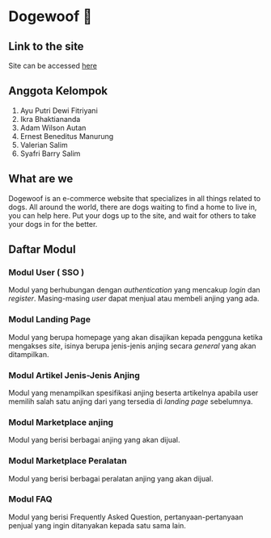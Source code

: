 # Dogewoof :dog:

## Link to the site

Site can be accessed [here](https://dogewoof.herokuapp.com/)

## Anggota Kelompok
1. Ayu Putri Dewi Fitriyani
2. Ikra Bhaktiananda
3. Adam Wilson Autan
4. Ernest Beneditus Manurung
5. Valerian Salim
6. Syafri Barry Salim

## What are we

Dogewoof is an e-commerce website that specializes in all things related to dogs. All around the world, there are dogs waiting to find a home to live in, you can help here. Put your dogs up to the site, and wait for others to take your dogs in for the better.

## Daftar Modul

### Modul User ( SSO )
Modul yang berhubungan dengan *authentication* yang mencakup *login* dan *register*. Masing-masing *user* dapat menjual atau membeli anjing yang ada.

### Modul Landing Page 
Modul yang berupa homepage yang akan disajikan kepada pengguna ketika mengakses *site*, isinya berupa jenis-jenis anjing secara *general* yang akan ditampilkan.

### Modul Artikel Jenis-Jenis Anjing
Modul yang menampilkan spesifikasi anjing beserta artikelnya apabila user memilih salah satu anjing dari yang tersedia di *landing page* sebelumnya.

### Modul Marketplace anjing
Modul yang berisi berbagai anjing yang akan dijual.

### Modul Marketplace Peralatan
Modul yang berisi berbagai peralatan anjing yang akan dijual.

### Modul FAQ
Modul yang berisi Frequently Asked Question, pertanyaan-pertanyaan penjual yang ingin ditanyakan kepada satu sama lain.
